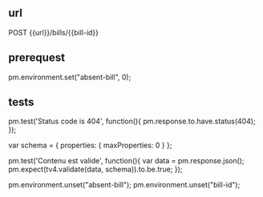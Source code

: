 ## url 
POST {{url}}/bills/{{bill-id}}

## prerequest
pm.environment.set("absent-bill", 0);

## tests
pm.test('Status code is 404', function(){
    pm.response.to.have.status(404);
});

var schema = {
    properties: {
        maxProperties: 0
    }
};

pm.test('Contenu est valide', function(){
    var data = pm.response.json();
    pm.expect(tv4.validate(data, schema)).to.be.true;
});

pm.environment.unset("absent-bill");
pm.environment.unset("bill-id");